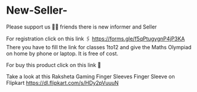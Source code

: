 # New-Seller-
Please support us 🙏🏾 friends there is new informer and Seller

For registration click on this link 🖇️ 
https://forms.gle/f5qPtugygnP4jP3KA
There you have to fill the link for classes 1to12 and give the Maths Olympiad on home by phone or laptop.
It is free of cost.





For buy this product click on this link 🔗 

Take a look at this Raksheta Gaming Finger Sleeves Finger Sleeve on Flipkart
https://dl.flipkart.com/s/HDy2pVuuuN